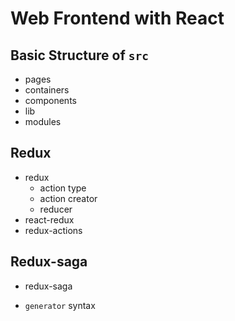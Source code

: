 # Web Frontend with React

## Basic Structure of `src`

- pages
- containers
- components
- lib
- modules

## Redux

- redux
  - action type
  - action creator
  - reducer
- react-redux
- redux-actions

## Redux-saga

- redux-saga

- `generator` syntax